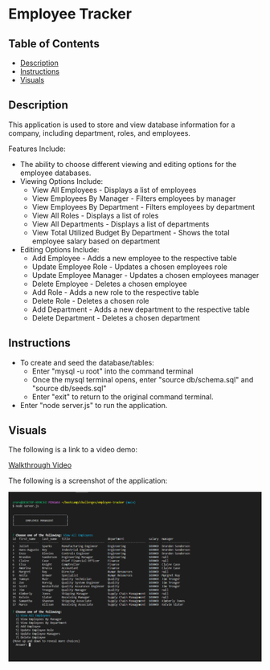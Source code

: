 # Employee Tracker

## Table of Contents
- [Description](#description)
- [Instructions](#instructions)
- [Visuals](#visuals)

## Description 
This application is used to store and view database information for a company, including department, roles, and employees. 

Features Include:
- The ability to choose different viewing and editing options for the employee databases. 
- Viewing Options Include:
    - View All Employees - Displays a list of employees
    - View Employees By Manager - Filters employees by manager
    - View Employees By Department - Filters employees by department
    - View All Roles - Displays a list of roles
    - View All Departments - Displays a list of departments
    - View Total Utilized Budget By Department - Shows the total employee salary based on department
- Editing Options Include:
    - Add Employee - Adds a new employee to the respective table
    - Update Employee Role - Updates a chosen employees role
    - Update Employee Manager - Updates a chosen employees manager
    - Delete Employee - Deletes a chosen employee
    - Add Role - Adds a new role to the respective table
    - Delete Role - Deletes a chosen role
    - Add Department - Adds a new department to the respective table
    - Delete Department - Deletes a chosen department

## Instructions
- To create and seed the database/tables:
    - Enter "mysql -u root" into the command terminal
    - Once the mysql terminal opens, enter "source db/schema.sql" and "source db/seeds.sql"
    - Enter "exit" to return to the original command terminal. 
- Enter "node server.js" to run the application. 

## Visuals 

The following is a link to a video demo:

[Walkthrough Video](https://drive.google.com/file/d/1_unr1aTXNqqHIZHFHQuApBj3QDapAz3m/view)

The following is a screenshot of the application:

![screenshot](./images/main-screen.PNG)